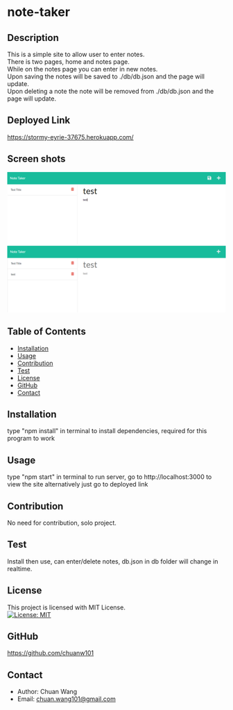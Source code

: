 # note-taker
## Description
This is a simple site to allow user to enter notes.<br>
There is two pages, home and notes page.<br>
While on the notes page you can enter in new notes.<br>
Upon saving the notes will be saved to ./db/db.json and the page will update.<br>
Upon deleting a note the note will be removed from ./db/db.json and the page will update.<br>

## Deployed Link
https://stormy-eyrie-37675.herokuapp.com/

## Screen shots
![A screen shot of entering new note](./screenshots/ss1.png)
![A screen shot of viewing a note.](./screenshots/ss2.png)

## Table of Contents
- [Installation](#installation)
- [Usage](#usage)
- [Contribution](#contribution)
- [Test](#test)
- [License](#license)
- [GitHub](#github)
- [Contact](#contact)

## Installation
type "npm install" in terminal to install dependencies, required for this program to work

## Usage
type "npm start" in terminal to run server, go to http://localhost:3000 to view the site
alternatively just go to deployed link

## Contribution
No need for contribution, solo project.

## Test
Install then use, can enter/delete notes, db.json in db folder will change in realtime.

## License
This project is licensed with MIT License.<br>
[![License: MIT](https://img.shields.io/badge/License-MIT-yellow.svg)](https://opensource.org/licenses/MIT)

## GitHub
https://github.com/chuanw101

## Contact
- Author: Chuan Wang
- Email: chuan.wang101@gmail.com